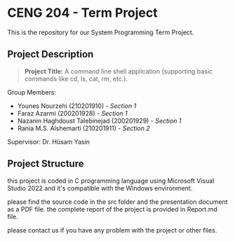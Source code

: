 # CENG 204 - Term Project

This is the repository for our System Programming Term Project.

## Project Description

> **Project Title:** A command line shell application (supporting basic commands like cd, ls, cat, rm, etc.).

Group Members:

- Younes Nourzehi (210201910) - _Section 1_
- Faraz Azarmi (200201928) - _Section 1_
- Nazanin Haghdoust Talebinejad (200201929) - _Section 1_
- Rania M.S. Alshemarti (210201911) - _Section 2_

Supervisor: Dr. Hüsam Yasin

## Project Structure

this project is coded in C programming language using Microsoft Visual Studio 2022 and it's compatible with the Windows environment.

please find the source code in the src folder and the presentation document as a PDF file.
the complete report of the project is provided in Report.md file.

please contact us if you have any problem with the project or other files.

